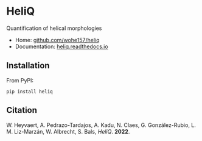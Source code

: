 HeliQ
=====

Quantification of helical morphologies

* Home: [github.com/wohe157/heliq](https://github.com/wohe157/heliq)
* Documentation: [heliq.readthedocs.io](https://heliq.readthedocs.io/)


Installation
------------

From PyPI:

```shell
pip install heliq
```

Citation
--------
W. Heyvaert, A. Pedrazo-Tardajos, A. Kadu, N. Claes, G. González-Rubio, L. M. Liz-Marzán, W. Albrecht, S. Bals, *HeliQ*. **2022**.
